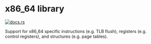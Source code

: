 # x86_64 library

[![docs.rs](https://img.shields.io/badge/docs.rs-documentation-green.svg)](https://docs.rs/x86_64)

Support for x86_64 specific instructions (e.g. TLB flush), registers (e.g. control registers), and structures (e.g. page tables).
